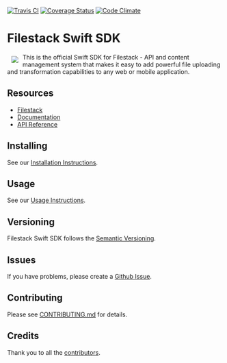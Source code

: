 [![Travis CI][travis_ci_badge]][travis_ci]
[![Coverage Status][coveralls_badge]][coveralls]
[![Code Climate][code_climate_badge]][code_climate]

# Filestack Swift SDK
<a href="https://www.filestack.com"><img src="https://filestack.com/themes/filestack/assets/images/press-articles/color.svg" align="left" hspace="10" vspace="6"></a>
This is the official Swift SDK for Filestack - API and content management system that makes it easy to add powerful file uploading and transformation capabilities to any web or mobile application.

## Resources

* [Filestack](https://www.filestack.com)
* [Documentation](https://www.filestack.com/docs)
* [API Reference](https://filestack.github.io/)

## Installing

See our [Installation Instructions](https://github.com/filestack/filestack-swift/wiki/Installation-Instructions).

## Usage

See our [Usage Instructions](https://github.com/filestack/filestack-swift/wiki/Usage-Instructions).

## Versioning

Filestack Swift SDK follows the [Semantic Versioning](http://semver.org/).

## Issues

If you have problems, please create a [Github Issue](https://github.com/filestack/filestack-swift/issues).

## Contributing

Please see [CONTRIBUTING.md](https://github.com/filestack/filestack-swift/blob/master/CONTRIBUTING.md) for details.

## Credits

Thank you to all the [contributors](https://github.com/filestack/filestack-swift/graphs/contributors).

[travis_ci]: http://travis-ci.org/filestack/filestack-swift
[travis_ci_badge]: https://travis-ci.org/filestack/filestack-swift.svg?branch=master
[code_climate]: https://codeclimate.com/github/filestack/filestack-swift
[code_climate_badge]: https://codeclimate.com/github/filestack/filestack-swift.png
[coveralls]: https://coveralls.io/github/filestack/filestack-swift?branch=master
[coveralls_badge]: https://coveralls.io/repos/github/filestack/filestack-swift/badge.svg?branch=master
